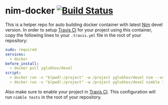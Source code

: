 # nim-docker [![Build Status](https://travis-ci.org/yglukhov/nim-docker.svg?branch=master)](https://travis-ci.org/yglukhov/nim-docker)

This is a helper repo for auto building docker container with latest [Nim](https://github.com/nim-lang/Nim) devel version. In order to setup [Travis CI](https://travis-ci.org) for your project using this container, copy the following lines to your `.travis.yml` file in the root of your repository:
```yml
sudo: required
services:
  - docker
before_install:
  - docker pull yglukhov/devel
script:
  - docker run -v "$(pwd):/project" -w /project yglukhov/devel nim --version
  - docker run -v "$(pwd):/project" -w /project yglukhov/devel nimble tests
```
Also make sure to enable your project in [Travis CI](https://travis-ci.org). This configuration will run `nimble tests` in the root of your repository.
